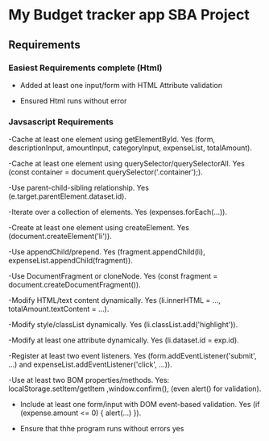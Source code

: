 # My Budget tracker app SBA Project

## Requirements

### Easiest Requirements complete (Html) 
- Added at least one input/form with HTML Attribute validation

- Ensured Html runs without error

### Javsascript Requirements
-Cache at least one element using getElementById.
Yes (form, descriptionInput, amountInput, categoryInput, expenseList, totalAmount).

-Cache at least one element using querySelector/querySelectorAll.
Yes (const container = document.querySelector('.container');). 

-Use parent-child-sibling relationship.
    Yes (e.target.parentElement.dataset.id).

-Iterate over a collection of elements.
    Yes (expenses.forEach(...)).

-Create at least one element using createElement.
    Yes (document.createElement('li')).

-Use appendChild/prepend.
    Yes (fragment.appendChild(li), expenseList.appendChild(fragment)).

-Use DocumentFragment or cloneNode.
    Yes (const fragment = document.createDocumentFragment()).

-Modify HTML/text content dynamically.
    Yes (li.innerHTML = ..., totalAmount.textContent = ...).

-Modify style/classList dynamically.
    Yes (li.classList.add('highlight')).

-Modify at least one attribute dynamically.
    Yes (li.dataset.id = exp.id).

-Register at least two event listeners.
    Yes (form.addEventListener('submit', ...) and expenseList.addEventListener('click', ...)).

-Use at least two BOM properties/methods.
    Yes: localStorage.setItem/getItem  ,window.confirm(), (even alert() for validation).

- Include at least one form/input with DOM event-based validation.
    Yes (if (expense.amount <= 0) { alert(...) }).

- Ensure that thhe program runs without errors
    yes

